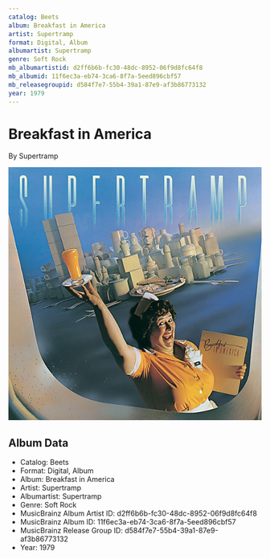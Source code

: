 ```yaml
---
catalog: Beets
album: Breakfast in America
artist: Supertramp
format: Digital, Album
albumartist: Supertramp
genre: Soft Rock
mb_albumartistid: d2ff6b6b-fc30-48dc-8952-06f9d8fc64f8
mb_albumid: 11f6ec3a-eb74-3ca6-8f7a-5eed896cbf57
mb_releasegroupid: d584f7e7-55b4-39a1-87e9-af3b86773132
year: 1979
---
```


# Breakfast in America

By Supertramp

![](../../assets/beetscovers/Supertramp-Breakfast_in_America.jpg)

## Album Data

- Catalog: Beets
- Format: Digital, Album
- Album: Breakfast in America
- Artist: Supertramp
- Albumartist: Supertramp
- Genre: Soft Rock
- MusicBrainz Album Artist ID: d2ff6b6b-fc30-48dc-8952-06f9d8fc64f8
- MusicBrainz Album ID: 11f6ec3a-eb74-3ca6-8f7a-5eed896cbf57
- MusicBrainz Release Group ID: d584f7e7-55b4-39a1-87e9-af3b86773132
- Year: 1979

